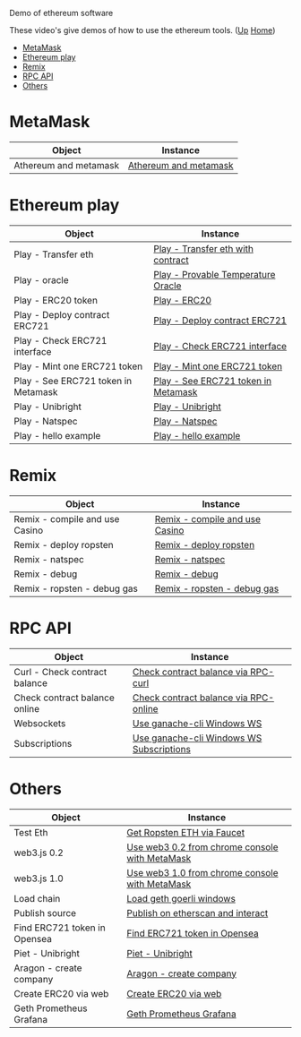 Demo of ethereum software

These video's give demos of how to use the ethereum tools. ([Up](..) [Home](..\..))

- [MetaMask](#metamask)
- [Ethereum play](#ethereum-play)
- [Remix](#remix)
- [RPC API](#rpc-api)
- [Others](#others)

# MetaMask

| Object                                | Instance
| ---------------                       | ---------     
| Athereum and metamask                 | [Athereum and metamask](Athereum_and_metamask.html)

# Ethereum play

| Object                                | Instance
| ---------------                       | ---------     
| Play - Transfer eth                   | [Play - Transfer eth with contract](Play_Transfer_eth_with_contract.html)
| Play - oracle                         | [Play - Provable Temperature Oracle](Play_Provable_Temperature_Oracle.html)
| Play - ERC20 token                    | [Play - ERC20](Play_ERC20.html)
| Play - Deploy contract ERC721         | [Play - Deploy contract ERC721](Play_Deploy_contract_ERC721.html)
| Play - Check ERC721 interface         | [Play - Check ERC721 interface](Play_Check_ERC721_interface.html)
| Play - Mint one ERC721 token          | [Play - Mint one ERC721 token](Play_Mint_one_ERC721_token.html)
| Play - See ERC721 token in Metamask   | [Play - See ERC721 token in Metamask](Play_See_ERC721_token_in_Metamask.html)
| Play - Unibright                      | [Play - Unibright](Play_Unibright.html)
| Play - Natspec                        | [Play - Natspec](Play_Natspec.html)
| Play - hello example                  | [Play - hello example](Play_hello_example.html)

# Remix

| Object                                | Instance
| ---------------                       | ---------     
| Remix - compile and use Casino        | [Remix - compile and use Casino](Remix_compile_and_use_Casino.html)
| Remix - deploy ropsten                | [Remix - deploy ropsten](Remix_deploy_ropsten.html)
| Remix - natspec                       | [Remix - natspec](Remix_natspec.html)
| Remix - debug                         | [Remix - debug](Remix_debug.html)
| Remix - ropsten - debug gas           | [Remix - ropsten - debug gas](Remix_ropsten_debug_gas.html)

# RPC API

| Object                                | Instance
| ---------------                       | ---------     
| Curl - Check contract balance         | [Check contract balance via RPC-curl](Check_contract_balance_via_RPC_curl.html)
| Check contract balance online         | [Check contract balance via RPC-online](Check_contract_balance_via_RPC_online.html)
| Websockets                            | [Use ganache-cli Windows WS](Use_ganache_cli_Windows_WS.html)
| Subscriptions                         | [Use ganache-cli Windows WS Subscriptions](Use_ganache_cli_Windows_WS_Subscriptions.html)

# Others

| Object                                | Instance
| ---------------                       | ---------     
| Test Eth                              | [Get Ropsten ETH via Faucet](Get_Ropsten_ETH_via_Faucet.html)
| web3.js 0.2                           | [Use web3 0.2 from chrome console with MetaMask](Use_web3_0.2_from_chrome_console_with_MetaMask.html)
| web3.js 1.0                           | [Use web3 1.0 from chrome console with MetaMask](Use_web3_1.0_from_chrome_console_with_MetaMask.html)
| Load chain                            | [Load geth goerli windows](Load_geth_goerli_windows.html)
| Publish source                        | [Publish on etherscan and interact](Publish_on_etherscan_and_interact.html)
| Find ERC721 token in Opensea          | [Find ERC721 token in Opensea](Find_ERC721_token_in_Opensea.html)
| Piet - Unibright                      | [Piet - Unibright](Piet_Unibright.html)
| Aragon - create company               | [Aragon - create company](Aragon_create_company.html)
| Create ERC20 via web                  | [Create ERC20 via web](Create_ERC20_via_web.html)
| Geth Prometheus Grafana               | [Geth Prometheus Grafana](Geth_Prometheus_Grafana.html)

